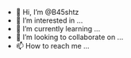 - 👋 Hi, I’m @B45shtz
- 👀 I’m interested in ...
- 🌱 I’m currently learning ...
- 💞️ I’m looking to collaborate on ...
- 📫 How to reach me ...

<!---
B45shtz/B45shtz is a ✨ special ✨ repository because its `README.md` (this file) appears on your GitHub profile.
You can click the Preview link to take a look at your changes.
--->
